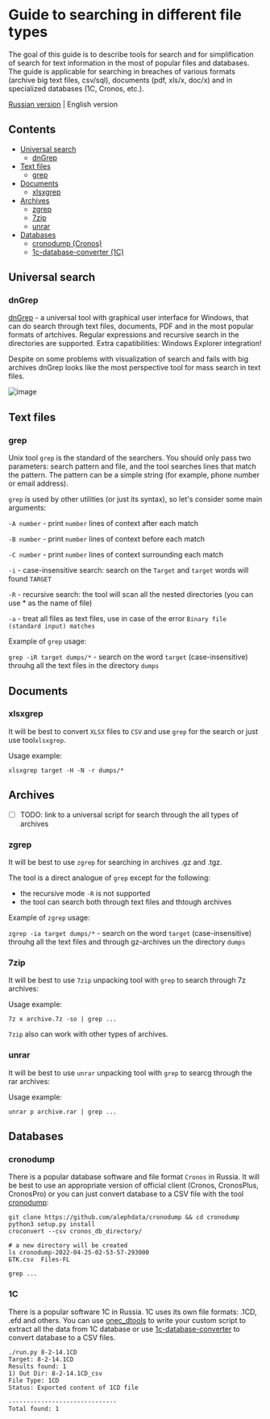 # Guide to searching in different file types

The goal of this guide is to describe tools for search and for simplification of search for text information in the most of popular files and databases.
The guide is applicable for searching in breaches of various formats (archive big text files, csv/sql), documents (pdf, xls/x, doc/x)
and in specialized databases (1C, Cronos, etc.).

[Russian version](./README-RU.md) | English version

## Contents

- [Universal search](#universal-search)
  - [dnGrep](#dngrep)
- [Text files](#text-files)
  - [grep](#grep)
- [Documents](#documents)
  - [xlsxgrep](#xlsxgrep)
- [Archives](#archives)
  - [zgrep](#zgrep)
  - [7zip](#7zip)
  - [unrar](#unrar)
- [Databases](#databases)
  - [cronodump (Cronos)](#cronodump)
  - [1c-database-converter (1C)](#1c)

## Universal search

### dnGrep

[dnGrep](http://dngrep.github.io/) - a universal tool with graphical user interface for Windows, that can do search through text files, documents,
PDF and in the most popular formats of artchives. Regular expressions and recursive search in the directories are supported. Extra capatibilities: Windows Explorer integration!

Despite on some problems with visualization of search and fails with big archives dnGrep looks like the most perspective tool for mass search in text files.

![image](https://github.com/dnGrep/dnGrep/wiki/Images/grep-main.png)

## Text files

### grep

Unix tool `grep` is the standard of the searchers. You should only pass two parameters: search pattern and file, and the tool searches lines that match the pattern. The pattern can be a simple string (for example, phone number or email address).

`grep` is used by other utilities (or just its syntax), so let's consider some main arguments:

`-A number` - print `number` lines of context after each match

`-B number` - print `number` lines of context before each match

`-C number` - print `number` lines of context surrounding each match

`-i` - case-insensitive search: search on the `Target` and `target` words will found `TARGET`

`-R` - recursive search: the tool will scan all the nested directories (you can use * as the name of file)

`-a` - treat all files as text files, use in case of the error `Binary file (standard input) matches`

Example of `grep` usage:

`grep -iR target dumps/*` - search on the word `target` (case-insensitive) throuhg all the text files in the directory `dumps`

## Documents

### xlsxgrep

It will be best to convert `XLSX` files to `CSV` and use `grep` for the search or just use tool`xlsxgrep`.

Usage example:

`xlsxgrep target -H -N -r dumps/*`

## Archives

- [ ] TODO: link to a universal script for search through the all types of archives

### zgrep

It will be best to use `zgrep` for searching in archives .gz and .tgz.

The tool is a direct analogue of `grep` except for the following:
- the recursive mode `-R` is not supported
- the tool can search both through text files and thtough archives

Example of `zgrep` usage:

`zgrep -ia target dumps/*` - search on the word `target` (case-insensitive) throuhg all the text files and through gz-archives un the directory `dumps`

### 7zip

It will be best to use `7zip` unpacking tool with `grep` to search through 7z archives:

Usage example:

`7z x archive.7z -so | grep ...`

`7zip` also can work with other types of archives.

### unrar

It will be best to use `unrar` unpacking tool with `grep` to searcg through the rar archives:

Usage example:

`unrar p archive.rar | grep ...`

## Databases

### cronodump

There is a popular database software and file format `Cronos` in Russia. It will be best to use an appropriate version of official client (Cronos, CronosPlus, CronosPro) or you can just convert database to a CSV file with the tool [cronodump](https://github.com/alephdata/cronodump):

```
git clone https://github.com/alephdata/cronodump && cd cronodump
python3 setup.py install
croconvert --csv cronos_db_directory/

# a new directory will be created 
ls cronodump-2022-04-25-02-53-57-293000
БТК.csv  Files-FL

grep ...
```

### 1C

There is a popular software 1C in Russia. 1C uses its own file formats: .1CD, .efd and others. You can use [onec_dtools](https://github.com/Infactum/onec_dtools) to write your custom script to extract all the data from 1C database or use [1c-database-converter](https://github.com/soxoj/1c-database-converter) to convert database to a CSV files.

```
./run.py 8-2-14.1CD
Target: 8-2-14.1CD
Results found: 1
1) Out Dir: 8-2-14.1CD_csv
File Type: 1CD
Status: Exported content of 1CD file

------------------------------
Total found: 1
```